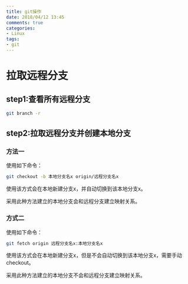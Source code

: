 ```yaml
---
title: git操作
date: 2018/04/12 13:45
comments: true
categories: 
- Linux
tags: 
- git
---
```



# 拉取远程分支
## step1:查看所有远程分支
```sh
git branch -r
```

## step2:拉取远程分支并创建本地分支
### 方法一
使用如下命令：
```sh
git checkout -b 本地分支名x origin/远程分支名x
```
使用该方式会在本地新建分支x，并自动切换到该本地分支x。

采用此种方法建立的本地分支会和远程分支建立映射关系。

### 方式二
使用如下命令：
```sh
git fetch origin 远程分支名x:本地分支名x
```
使用该方式会在本地新建分支x，但是不会自动切换到该本地分支x，需要手动checkout。

采用此种方法建立的本地分支不会和远程分支建立映射关系。